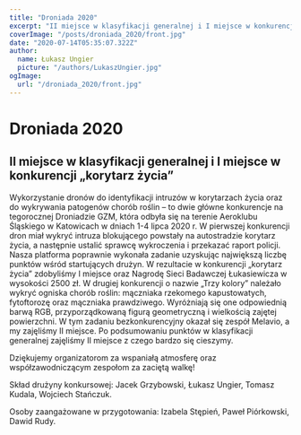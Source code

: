 ```yaml
---
title: "Droniada 2020"
excerpt: "II miejsce w klasyfikacji generalnej i I miejsce w konkurencji „korytarz życia”"
coverImage: "/posts/droniada_2020/front.jpg"
date: "2020-07-14T05:35:07.322Z"
author:
  name: Łukasz Ungier
  picture: "/authors/LukaszUngier.jpg"
ogImage:
  url: "/droniada_2020/front.jpg"
---
```


# Droniada 2020

## II miejsce w klasyfikacji generalnej i I miejsce w konkurencji „korytarz życia”

Wykorzystanie dronów do identyfikacji intruzów w korytarzach życia oraz do wykrywania patogenów chorób roślin – to dwie główne konkurencje na tegorocznej Droniadzie GZM, która odbyła się na terenie Aeroklubu Śląskiego w Katowicach w dniach 1-4 lipca 2020 r. W pierwszej konkurencji dron miał wykryć intruza blokującego powstały na autostradzie korytarz życia, a następnie ustalić sprawcę wykroczenia i przekazać raport policji. Nasza platforma poprawnie wykonała zadanie uzyskując największą liczbę punktów wśród startujących drużyn. W rezultacie w konkurencji „korytarz życia” zdobyliśmy I miejsce oraz Nagrodę Sieci Badawczej Łukasiewicza w wysokości 2500 zł. W drugiej konkurencji o nazwie „Trzy kolory” należało wykryć ogniska chorób roślin: mączniaka rzekomego kapustowatych, fytoftorozę oraz mączniaka prawdziwego. Wyróżniają się one odpowiednią barwą RGB, przyporządkowaną figurą geometryczną i wielkością zajętej powierzchni. W tym zadaniu bezkonkurencyjny okazał się zespół Melavio, a my zajęliśmy II miejsce. Po podsumowaniu punktów w klasyfikacji generalnej zajęliśmy II miejsce z czego  bardzo się cieszymy. 

Dziękujemy organizatorom za wspaniałą atmosferę oraz współzawodniczącym zespołom za zaciętą walkę!

Skład drużyny konkursowej: Jacek Grzybowski, Łukasz Ungier, Tomasz Kudala, Wojciech Stańczuk. 

Osoby zaangażowane w przygotowania: Izabela Stępień, Paweł Piórkowski, Dawid Rudy.
